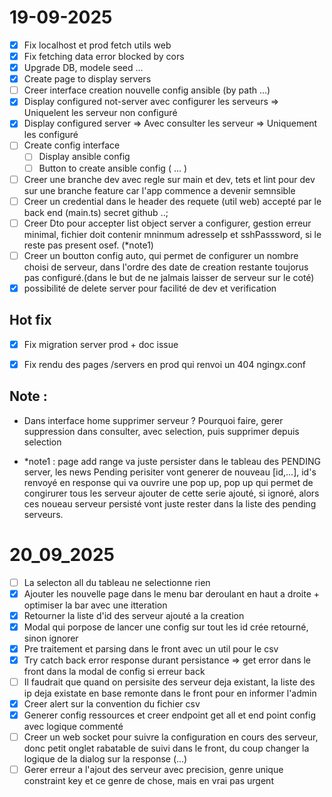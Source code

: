 # 19-09-2025
- [x] Fix localhost et prod fetch utils web 
- [x] Fix fetching data error blocked by cors 
- [x] Upgrade DB, modele seed ...
- [x] Create page to display servers
- [ ] Creer interface creation nouvelle config ansible (by path ...)
- [x] Display configured not-server avec configurer les serveurs => Uniquelent les serveur non configuré
- [x] Display configured server => Avec consulter les serveur => Uniquement les configuré
- [ ] Create config interface
    - [ ] Display ansible config
    - [ ] Button to create ansible config ( ... )
- [ ] Creer une branche dev avec regle sur main et dev, tets et lint pour dev sur une branche feature car l'app commence a devenir semnsible
- [ ] Creer un credential dans le header des requete (util web) accepté par le back end (main.ts) secret github ..;
- [ ] Creer Dto pour accepter list object server a configurer, gestion erreur minimal, fichier doit contenir mninmum adresseIp et sshPasssword, si le reste pas present osef. (*note1)
- [ ] Creer un boutton config auto, qui permet de configurer un nombre choisi de serveur, dans l'ordre des date de creation restante toujorus pas configuré.(dans le but de ne jalmais laisser de serveur sur le coté) 
- [x] possibilité de delete server pour facilité de dev et verification

## Hot fix
- [x] Fix migration server prod + doc issue
- [x] Fix rendu des pages /servers en prod qui renvoi un 404 ngingx.conf


## Note : 
- Dans interface home supprimer serveur ? Pourquoi faire, gerer suppression dans consulter, avec selection, puis supprimer depuis selection

- *note1 : page add range va juste persister dans le tableau des PENDING server, les news Pending perisiter vont generer de nouveau [id,...], id's renvoyé en response qui va ouvrire une pop up,
pop up qui permet de congirurer tous les serveur ajouter de cette serie ajouté, si ignoré, alors ces noueau serveur persisté vont juste rester dans la liste des pending serveurs.


# 20_09_2025
- [ ] La selecton all du tableau ne selectionne rien 
- [x] Ajouter les nouvelle page dans le menu bar deroulant en haut a droite + optimiser la bar avec une itteration
- [x] Retourner la liste d'id des serveur ajouté a la creation
- [x] Modal qui porpose de lancer une config sur tout les id crée retourné, sinon ignorer
- [x] Pre traitement et parsing dans le front avec un util pour le csv
- [x] Try catch back error response durant persistance => get error dans le front dans la modal de config si erreur back
- [ ] Il faudrait que quand on persisite des serveur deja existant, la liste des ip deja existate en base remonte dans le front pour en informer l'admin
- [x] Creer alert sur la convention du fichier csv
- [x] Generer config ressources et creer endpoint get all et end point config avec logique commenté 
- [ ] Creer un web socket pour suivre la configuration en cours des serveur, donc petit onglet rabatable de suivi dans le front, du coup changer la logique de la dialog sur la response (...)
- [ ] Gerer erreur a l'ajout des serveur avec precision, genre unique constraint key et ce genre de chose, mais en vrai pas urgent